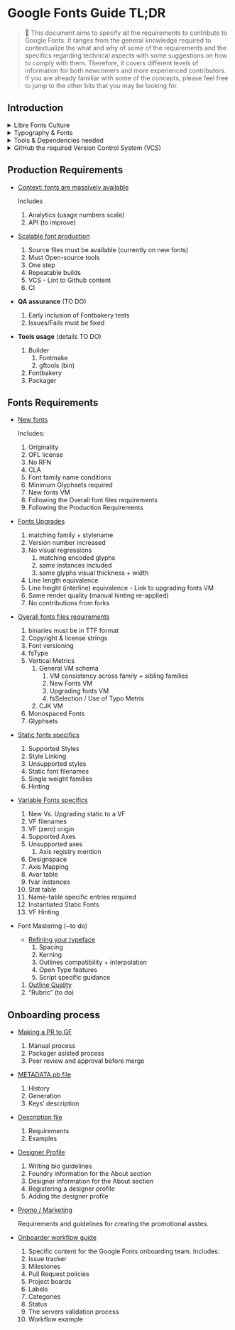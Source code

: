 # Google Fonts Guide TL;DR

> <span class="icon">🦉</span>  This document aims to specify all the requirements to contribute to Google Fonts. It ranges from the general knowledge required to contextualize the what and why of some of the requirements and the specifics regarding technical aspects with some suggestions on how to comply with them. Therefore, it covers different levels of information for both newcomers and more experienced contributors. If you are already familiar with some of the concepts, please feel free to jump to the other bits that you may be looking for.

## Introduction

<details>
  <summary>Libre Fonts Culture</summary>

Now that you are contributing to an open-source based platform, it is important for you to get familiar at least with the basics about [Libre Fonts Culture](culture.md)
</details>

<details>
    <summary>Typography & Fonts</summary>

    Google Fonts expect font developers to understand the following:

    1.  Overall type design knowledge.
    2.  Basic understanding of how [fonts](https://simoncozens.github.io/fonts-and-layout/) and [OpenType Specification](https://docs.microsoft.com/en-us/typography/opentype/spec/) works (skim read! focus on what each table does).
    3.  Proficiency in a fully featured font editor such as [Fontlab 7](https://www.fontlab.com/font-editor/fontlab/), [Glyphsapp](https://glyphsapp.com/), [Robofont](https://robofont.com/), or [Fontforge](https://fontforge.org/en-US/); not a toy editor like a "handwriting page scan to font" tool fix.
</details>

<details>
    <summary>Tools & Dependencies needed</summary>
    -   [Setting up a working environment](tools.md)
        Includes:

        1.  Shell and Command-line
        2.  Homebrew
        3.  Python 3
        4.  Virtual environments

    -   [Installing the required tools](tools.md)
        Includes:

        1.  Fontbakery
        2.  Google Fonts Tools (known as gftools)
        3.  gftools qa
        4.  The `bash_profile` file
</details>

<details>
    <summary>GitHub the required Version Control System (VCS)</summary>

    Since we only release Open Source fonts, we expect projects to be kept in a VSC like [GitHub](hosting.md). Every family we release must have its own upstream GitHub repository (or similar).

    -   [Hosting projects on Github](hosting.md)
        1.  GitHub Culture
        2.  Account
        3.  Authentication
        4.  Software to interact with GH
        5.  Workflow
            1.  Repositories
            2.  Commits
            3.  Pulling and pushing
            4.  Pull Request
            5.  Issues
            6.  Actions
    -   [Upstream Repo Structure required](upstream.md)
        1.  Google Fonts Template Repository
            Files & actions included
        2.  Essential files required explanation
            1.  Authors
            2.  Contributors
            3.  OFL
            4.  Readme
            5.  Documentation
                1.  Promotional assets
            6.  Sources
                1.  design sources
                2.  `config.yaml`
                3.  build.sh
            7.  Fonts
            8.  Requirements.txt
            9.  .gitignore
            10. Tagged releases
    -   [Google Fonts repo structure explained](production.md)

        (currently under Contributing to Google Fonts)

        1.  Repo structure
        2.  Families directories
        3.  Designers Catalog
        4.  Axis Registry
        5.  Lang directory
        6.  Push Lists
</details>

## Production Requirements

-   [Context: fonts are massively available](production.md)

    Includes

    1.  Analytics (usage numbers scale)
    2.  API (to improve)
-   [Scalable font production](production.md)
    1.  Source files must be available (currently on new fonts)
    2.  Must Open-source tools
    3.  One step
    4.  Repeatable builds
    5.  VCS - Lint to Github content
    6.  CI
-   **QA assurance** (TO DO)
    1.  Early inclusion of Fontbakery tests
    2.  Issues/Fails must be fixed
-   **Tools usage** (details TO DO)
    1.  Builder
        1.  Fontmake
        2.  gftools (bin)
    2.  Fontbakery
    3.  Packager

## Fonts Requirements

-   [New fonts](onboarding.md)

    Includes:

    1.  Originality
    2.  OFL license
    3.  No RFN
    4.  CLA
    5.  Font family name conditions
    6.  Minimum Glyphsets required
    7.  New fonts VM
    8.  Following the Overall font files requirements
    9.  Following the Production Requirements
-   [Fonts Upgrades](onboarding.md)
    1.  matching family + stylename
    2.  Version number increased
    3.  No visual regressions
        1.  matching encoded glyphs
        2.  same instances included
        3.  same glyphs visual thickness + width
    4.  Line length equivalence
    5.  Line height (interline) equivalence - Link to upgrading fonts VM
    6.  Same render quality (manual hinting re-applied)
    7.  No contributions from forks
-   [Overall fonts files requirements](requirements.md)
    1.  binaries must be in TTF format
    2.  Copyright & license strings
    3.  Font versioning
    4.  fsType
    5.  Vertical Metrics
        1.  General VM schema
            1.  VM consistency across family + sibling families
            2.  New Fonts VM
            3.  Upgrading fonts VM
            4.  fsSelection / Use of Typo Metris
        2.  CJK VM
    6.  Monospaced Fonts
    7.  Glyphsets
-   [Static fonts specifics](statics.md)
    1.  Supported Styles
    2.  Style Linking
    3.  Unsupported styles
    4.  Static font filenames
    5.  Single weight families
    6.  Hinting
-   [Variable Fonts specifics](metrics.md)
    1.  New Vs. Upgrading static to a VF
    2.  VF filenames
    3.  VF (zero) origin
    4.  Supported Axes
    5.  Unsupported axes
        1.  Axis registry mention
    6.  Designspace
    7.  Axis Mapping
    8.  Avar table
    9.  fvar instances
    10. Stat table
    11. Name-table specific entries required
    12. Instantiated Static Fonts
    13. VF Hinting
-   Font Mastering (\~to do)
    -   [Refining your typeface](refining.md)
        1.  Spacing
        2.  Kerning
        3.  Outlines compatibility + interpolation
        4.  Open Type features
        5.  Script specific guidance

    1.  [Outline Quality](outlines.md)
    2.  “Rubric” (to do)

## Onboarding process

-   [Making a PR to GF](making-pr.md)
    1.  Manual process
    2.  Packager asisted process
    3.  Peer review and approval before merge
-   [METADATA.pb file](metadata.md)
    1.  History
    2.  Generation
    3.  Keys’ description
-   [Description file](description.md)
    1.  Requirements
    2.  Examples
-   [Designer Profile](profile.md)
    1.  Writing bio guidelines
    2.  Foundry information for the About section
    3.  Designer information for the About section
    4.  Registering a designer profile
    5.  Adding the designer profile
-   [Promo / Marketing](marketing.md)

    Requirements and guidelines for creating the promotional asstes.
-   [Onboarder workflow guide](onboarder-workflow.md)
    1.  Specific content for the Google Fonts onboarding team. Includes:
    2.  Issue tracker
    3.  Milestones
    4.  Pull Request policies
    5.  Project boards
    6.  Labels
    7.  Categories
    8.  Status
    9.  The servers validation process
    10. Workflow example
